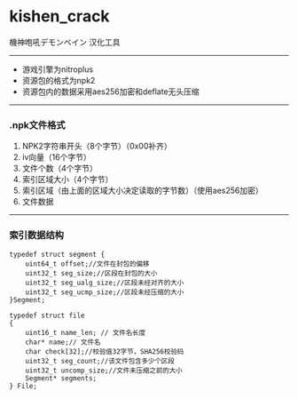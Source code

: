 # kishen_crack
機神咆吼デモンベイン 汉化工具

-----

- 游戏引擎为nitroplus
- 资源包的格式为npk2
- 资源包内的数据采用aes256加密和deflate无头压缩

-----

### .npk文件格式

1. NPK2字符串开头（8个字节）（0x00补齐）
2. iv向量（16个字节）
3. 文件个数（4个字节）
4. 索引区域大小（4个字节）
5. 索引区域（由上面的区域大小决定读取的字节数）（使用aes256加密）
6. 文件数据

-----

### 索引数据结构

```
typedef struct segment {
	uint64_t offset;//文件在封包的偏移
	uint32_t seg_size;//区段在封包的大小
	uint32_t seg_ualg_size;//区段未经对齐的大小
	uint32_t seg_ucmp_size;//区段未经压缩的大小
}Segment;

typedef struct file
{
	uint16_t name_len; // 文件名长度
	char* name;// 文件名
	char check[32];//校验值32字节，SHA256校验码
	uint32_t seg_count;//该文件包含多少个区段
	uint32_t uncomp_size;//文件未压缩之前的大小
	Segment* segments;
} File;

```
